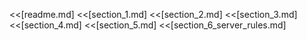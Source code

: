 <<[readme.md]
<<[section_1.md]
<<[section_2.md]
<<[section_3.md]
<<[section_4.md]
<<[section_5.md]
<<[section_6_server_rules.md]